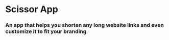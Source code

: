 # Scissor App

### An app that helps you shorten any long website links and even customize it to fit your branding